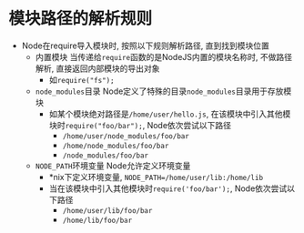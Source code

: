 # 模块路径的解析规则

* Node在require导入模块时, 按照以下规则解析路径, 直到找到模块位置
    - 内置模块
    当传递给`require`函数的是NodeJS内置的模块名称时, 不做路径解析, 直接返回内部模块的导出对象
        - 如`require("fs");`
    - `node_modules`目录
    Node定义了特殊的目录`node_modules`目录用于存放模块
        - 如某个模块绝对路径是`/home/user/hello.js`, 在该模块中引入其他模块时`require("foo/bar");`, Node依次尝试以下路径
            - `/home/user/node_modules/foo/bar`
            - `/home/node_modules/foo/bar`
            - `/node_modules/foo/bar`
    - `NODE_PATH`环境变量
    Node允许定义环境变量
        - *nix下定义环境变量, `NODE_PATH=/home/user/lib:/home/lib`
        - 当在该模块中引入其他模块时`require('foo/bar');`, Node依次尝试以下路径
            - `/home/user/lib/foo/bar`
            - `/home/lib/foo/bar`
